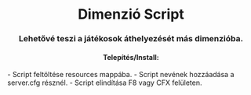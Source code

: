 <h1 align="center">Dimenzió Script</h1>
<h3 align="center">
    Lehetővé teszi a játékosok áthelyezését más dimenzióba.
</h3>

<h4 align="center">Telepítés/Install: </h4>
<p align="left">
- Script feltöltése resources mappába.
- Script nevének hozzáadása a server.cfg résznél.
- Script elindítása F8 vagy CFX felületen.
</p>
